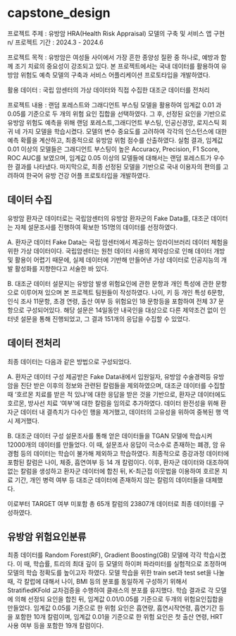 # capstone_design
프로젝트 주제 : 유방암 HRA(Health Risk Appraisal) 모델의 구축 및 서비스 앱 구현n/
프로젝트 기간 : 2024.3 - 2024.6

프로젝트 목적 : 유방암은 여성들 사이에서 가장 흔한 종양성 질환 중 하나로, 예방과 함께 조기 치료의 중요성이 강조되고 있다. 본 프로젝트에서는 국내 데이터를 활용하여 유방암 위험도 예측 모델의 구축과 서비스 어플리케이션 프로토타입을 개발하였다.

활용 데이터 : 국립 암센터의 가상 데이터와 직접 수집한 대조군 데이터를 전처리

프로젝트 내용 : 랜덤 포레스트와 그래디언트 부스팅 모델을 활용하여 임계값 0.01 과 0.05를 기준으로 두 개의 위험 요인 집합을 선택하였다. 그 후, 선정된 요인을 기반으로 유방암 위험도 예측을 위해 랜덤 포레스트,그래디언트 부스팅, 인공신경망, 로지스틱 회귀 네 가지 모델을 학습시켰다. 모델의 변수 중요도를 고려하여 각각의 인스턴스에 대한 예측 확률을 계산하고, 최종적으로 유방암 위험 점수를 산출하였다. 실험 결과, 임계값 0.01 이상의 모델들은 그래디언트 부스팅이 높은 Accuracy, Precision, F1 Score, ROC AUC를 보였으며, 임계값 0.05 이상의 모델들에 대해서는 랜덤 포레스트가 우수한 결과를 나타냈다. 마지막으로, 최종 선정된 모델을 기반으로 국내 이용자의 편의를 고려하여 한국어 유방 건강 어플 프로토타입을 개발하였다. 

## 데이터 수집
 유방암 환자군 데이터로는 국립암센터의 유방암 환자군의 Fake Data를, 대조군 데이터는 자체 설문조사를 진행하여 확보한 151명의 데이터를 선정하였다.
 
A. 환자군 데이터
 Fake Data는 국립 암센터에서 제공하는 암라이브러리 데이터 체험을 위한 가상 데이터이다. 국립암센터는 원천 데이터 사용의 제약성으로 인해 데이터 개방 및 활용이 어렵기 때문에, 실제 데이터에 기반해 만들어낸 가상 데이터로 인공지능의 개발 활성화를 지향한다고 서술한 바 있다.
 
B. 대조군 데이터
 설문지는 유방암 발생 위험요인에 관한 문항과 개인 특성에 관한 문항으로 이루어져 있으며 본 프로젝트 팀원들이 작성하였다. 나이, 키 등 개인 특성 6문항, 인식 조사 11문항, 초경 연령, 출산 여부 등 위험요인 18 문항등을 포함하여 전체 37 문항으로 구성되어있다. 해당 설문은 14일동안 내국인을 대상으로 다른 제약조건 없이 인터넷 설문을 통해 진행되었고, 그 결과 151개의 응답을 수집할 수 있었다.
 
## 데이터 전처리
 최종 데이터는 다음과 같은 방법으로 구성되었다.
 
A. 환자군 데이터 구성 
 제공받은 Fake Data내에서 입원일자, 유방암 수술경력등 유방암을 진단 받은 이후의 정보와 관련된 칼럼들을 
제외하였으며, 대조군 데이터를 수집할 때 ‘호르몬 치료를 받은 적 있냐’에 대한 응답을 받은 것을 기반으로, 환자군 데이터에도 호르몬, 방사선 치료 ‘여부’에 대한 칼럼을 임의로 추가하였다.  데이터 완전성을 위해 환자군 데이터 내 결측치가 다수인 행을 제거했고, 데이터의 고유성을 위하여 중복된 행 역시 제거했다.

B.  대조군 데이터 구성 
 설문조사를 통해 얻은 데이터들을 TGAN 모델에 학습시켜 12000개의 데이터를 만들었다. 이 때, 설문조사 
응답이 극소수로 존재하는 폐경, 암 유경험 등의 데이터는 학습이 불가해 제외하고 학습하였다. 최종적으로 증강과정 데이터에 포함된 칼럼은 나이, 체중, 흡연여부 등 14 개 칼럼이다.
 이후, 환자군 데이터와 대조하여 없는 칼럼을 생성하고 환자군 데이터에 합친 뒤, K-최근접 이웃법을 이용하여 호르몬 치료 기간, 개인 병력 여부 등 대조군 데이터에 존재하지 않는 칼럼의 데이터들을 대체했다. 

 이로부터 TARGET 여부 미포함 총 65개 칼럼의 23807개 데이터로 최종 데이터를 구성하였다.

## 유방암 위험요인분류
  최종 데이터를 Random Forest(RF), Gradient Boosting(GB) 모델에 각각 학습시켰다. 이 때, 학습률, 트리의 최대 깊이 등 모델의 하이퍼 파라미터를 실험적으로 조정하며 모델의 학습 정확도를 높이고자 하였다.
  모델 학습을 위한 train set과 test set을 나눌 때, 각 칼럽에 대해서 나이, BMI 등의 분포를 동일하게 구성하기 위해서 StratifiedKFold 교차검증을 수행하여 클래스의 분포를 유지했다.
  학습 결과로 각 모델에 의해 선정되 요인을 합친 뒤, 임계값 0.01/0.05를 기준으로 두개의 위험요인집합을 만들었다. 임계값 0.05를 기준으로 한 위험 요인은 흡연량, 흡연시작연령, 흡연기간 등을 포함한 10개 칼럼이며, 임계값 0.01을 기준으로 한 위험 요인은 첫 출산 연령, HRT 사용 여부 등을 포함한 19개 칼럼이다.
